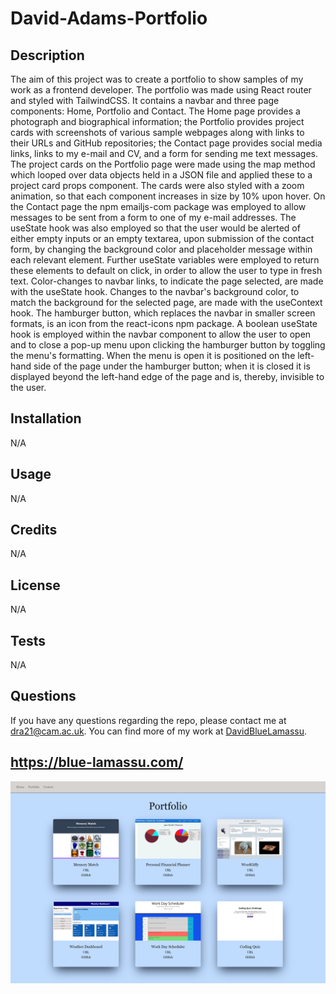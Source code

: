 # David-Adams-Portfolio

## Description
The aim of this project was to create a portfolio to show samples of my work as a frontend developer. The portfolio was made using React router and styled with TailwindCSS. It contains a navbar and three page components: Home, Portfolio and Contact. The Home page provides a photograph and biographical information; the Portfolio provides project cards with screenshots of various sample webpages along with links to their URLs and GitHub repositories; the Contact page provides social media links, links to my e-mail and CV, and a form for sending me text messages. The project cards on the Portfolio page were made using the map method which looped over data objects held in a JSON file and applied these to a project card props component. The cards were also styled with a zoom animation, so that each component increases in size by 10% upon hover. On the Contact page the npm emailjs-com package was employed to allow messages to be sent from a form to one of my e-mail addresses. The useState hook was also employed so that the user would be alerted of either empty inputs or an empty textarea, upon submission of the contact form, by changing the background color and placeholder message within each relevant element. Further useState variables were employed to return these elements to default on click, in order to allow the user to type in fresh text. Color-changes to navbar links, to indicate the page selected, are made with the useState hook. Changes to the navbar's background color, to match the background for the selected page, are made with the useContext hook. The hamburger button, which replaces the navbar in smaller screen formats, is an icon from the react-icons npm package. A boolean useState hook is employed within the navbar component to allow the user to open and to close a pop-up menu upon clicking the hamburger button by toggling the menu's formatting. When the menu is open it is positioned on the left-hand side of the page under the hamburger button; when it is closed it is displayed beyond the left-hand edge of the page and is, thereby, invisible to the user.

## Installation
N/A

## Usage
N/A

## Credits
N/A

## License
N/A

## Tests
N/A

## Questions
If you have any questions regarding the repo, please contact me at dra21@cam.ac.uk.
You can find more of my work at [DavidBlueLamassu](https://github.com/DavidBlueLamassu).

## https://blue-lamassu.com/
![Screenshot of David-Adams-Portfolio: Portfolio page](./public/assets/images/portfolio-screenshot.png)
